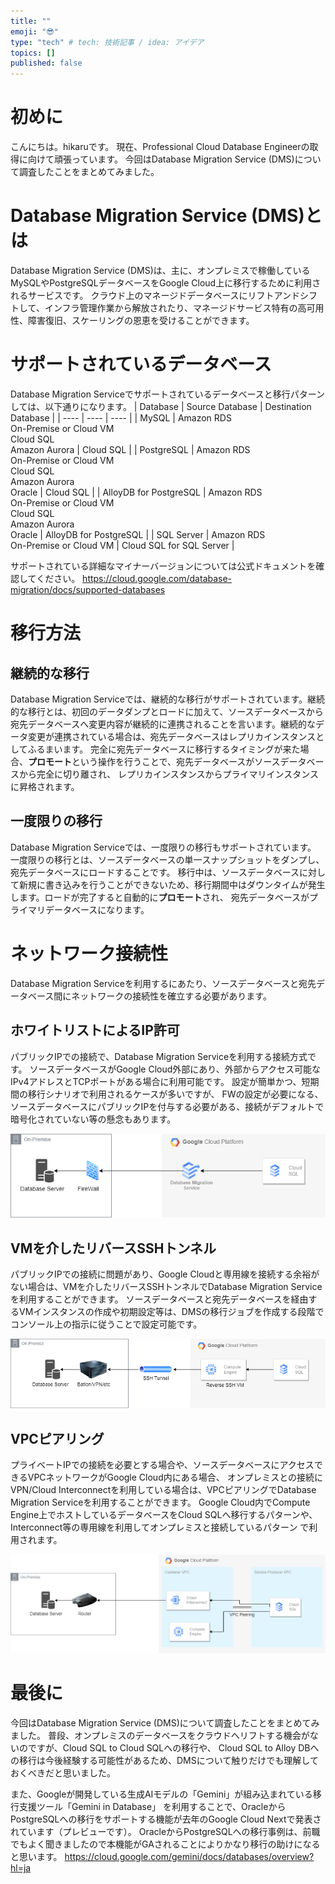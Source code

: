 ```yaml
---
title: ""
emoji: "😎"
type: "tech" # tech: 技術記事 / idea: アイデア
topics: []
published: false
---
```

# 初めに
こんにちは。hikaruです。
現在、Professional Cloud Database Engineerの取得に向けて頑張っています。
今回はDatabase Migration Service (DMS)について調査したことをまとめてみました。


# Database Migration Service (DMS)とは
Database Migration Service (DMS)は、主に、オンプレミスで稼働しているMySQLやPostgreSQLデータベースをGoogle Cloud上に移行するために利用されるサービスです。
クラウド上のマネージドデータベースにリフトアンドシフトして、インフラ管理作業から解放されたり、マネージドサービス特有の高可用性、障害復旧、スケーリングの恩恵を受けることができます。

# サポートされているデータベース
Database Migration Serviceでサポートされているデータベースと移行パターンしては、以下通りになります。
| Database | Source Database | Destination Database |
| ---- | ---- | ---- |
| MySQL | Amazon RDS<br>On-Premise or Cloud VM<br>Cloud SQL<br>Amazon Aurora | Cloud SQL |
| PostgreSQL | Amazon RDS<br>On-Premise or Cloud VM<br>Cloud SQL<br>Amazon Aurora<br>Oracle | Cloud SQL |
| AlloyDB for PostgreSQL | Amazon RDS<br>On-Premise or Cloud VM<br>Cloud SQL<br>Amazon Aurora<br>Oracle | AlloyDB for PostgreSQL |
| SQL Server | Amazon RDS<br>On-Premise or Cloud VM | Cloud SQL for SQL Server |

サポートされている詳細なマイナーバージョンについては公式ドキュメントを確認してください。
https://cloud.google.com/database-migration/docs/supported-databases


# 移行方法
## 継続的な移行
Database Migration Serviceでは、継続的な移行がサポートされています。継続的な移行とは、初回のデータダンプとロードに加えて、ソースデータベースから
宛先データベースへ変更内容が継続的に連携されることを言います。継続的なデータ変更が連携されている場合は、宛先データベースはレプリカインスタンスとしてふるまいます。
完全に宛先データベースに移行するタイミングが来た場合、**プロモート**という操作を行うことで、宛先データベースがソースデータベースから完全に切り離され、
レプリカインスタンスからプライマリインスタンスに昇格されます。

## 一度限りの移行
Database Migration Serviceでは、一度限りの移行もサポートされています。
一度限りの移行とは、ソースデータベースの単一スナップショットをダンプし、宛先データベースにロードすることです。
移行中は、ソースデータベースに対して新規に書き込みを行うことができないため、移行期間中はダウンタイムが発生します。ロードが完了すると自動的に**プロモート**され、
宛先データベースがプライマリデータベースになります。


# ネットワーク接続性
Database Migration Serviceを利用するにあたり、ソースデータベースと宛先データベース間にネットワークの接続性を確立する必要があります。

## ホワイトリストによるIP許可
パブリックIPでの接続で、Database Migration Serviceを利用する接続方式です。
ソースデータベースがGoogle Cloud外部にあり、外部からアクセス可能なIPv4アドレスとTCPポートがある場合に利用可能です。
設定が簡単かつ、短期間の移行シナリオで利用されるケースが多いですが、
FWの設定が必要になる、ソースデータベースにパブリックIPを付与する必要がある、接続がデフォルトで暗号化されていない等の懸念もあります。

![](/images/dms-20240812/DMS_PublicIP.png)

## VMを介したリバースSSHトンネル
パブリックIPでの接続に問題があり、Google Cloudと専用線を接続する余裕がない場合は、VMを介したリバースSSHトンネルでDatabase Migration Serviceを利用することができます。
ソースデータベースと宛先データベースを経由するVMインスタンスの作成や初期設定等は、DMSの移行ジョブを作成する段階でコンソール上の指示に従うことで設定可能です。

![](/images/dms-20240812/DMS_SSH_VM.png)

## VPCピアリング
プライベートIPでの接続を必要とする場合や、ソースデータベースにアクセスできるVPCネットワークがGoogle Cloud内にある場合、
オンプレミスとの接続にVPN/Cloud Interconnectを利用している場合は、VPCピアリングでDatabase Migration Serviceを利用することができます。
Google Cloud内でCompute Engine上でホストしているデータベースをCloud SQLへ移行するパターンや、Interconnect等の専用線を利用してオンプレミスと接続しているパターン
で利用されます。

![](/images/dms-20240812/DMS_VPC_PEERING.png)


# 最後に
今回はDatabase Migration Service (DMS)について調査したことをまとめてみました。
普段、オンプレミスのデータベースをクラウドへリフトする機会がないのですが、Cloud SQL to Cloud SQLへの移行や、
Cloud SQL to Alloy DBへの移行は今後経験する可能性があるため、DMSについて触りだけでも理解しておくべきだと思いました。

また、Googleが開発している生成AIモデルの「Gemini」が組み込まれている移行支援ツール「Gemini in Database」
を利用することで、OracleからPostgreSQLへの移行をサポートする機能が去年のGoogle Cloud Nextで発表されています（プレビューです）。
OracleからPostgreSQLへの移行事例は、前職でもよく聞きましたので本機能がGAされることによりかなり移行の助けになると思います。
https://cloud.google.com/gemini/docs/databases/overview?hl=ja